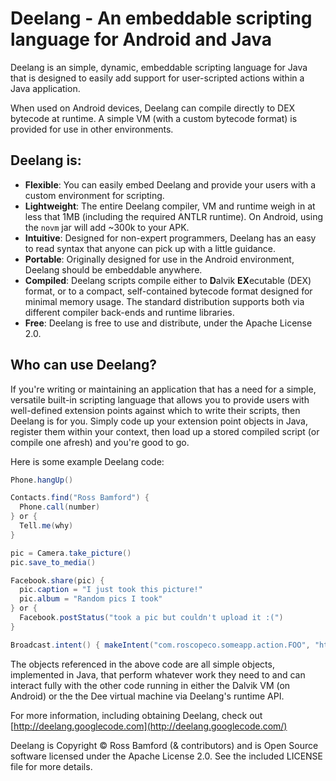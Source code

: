 Deelang - An embeddable scripting language for Android and Java
===============================================================

Deelang is an simple, dynamic, embeddable scripting language for Java that is designed to easily add support for user-scripted actions within a Java application.

When used on Android devices, Deelang can compile directly to DEX bytecode at runtime. A simple VM (with a custom bytecode format) is provided for use in other environments.

Deelang is:
-----------

* **Flexible**: You can easily embed Deelang and provide your users with a custom environment for scripting.
* **Lightweight**: The entire Deelang compiler, VM and runtime weigh in at less that 1MB (including the required ANTLR runtime). On Android, using the `novm` jar will add ~300k to your APK.
* **Intuitive**: Designed for non-expert programmers, Deelang has an easy to read syntax that anyone can pick up with a little guidance.
* **Portable**: Originally designed for use in the Android environment, Deelang should be embeddable anywhere.
* **Compiled**: Deelang scripts compile either to **D**alvik **EX**ecutable (DEX) format, or to a compact, self-contained bytecode format designed for minimal memory usage. The standard distribution supports both via different compiler back-ends and runtime libraries.
* **Free**: Deelang is free to use and distribute, under the Apache License 2.0.

Who can use Deelang?
--------------------

If you're writing or maintaining an application that has a need for a simple, versatile built-in scripting language that allows you to provide users with well-defined extension points against which to write their scripts, then Deelang is for you. Simply code up your extension point objects in Java, register them within your context, then load up a stored compiled script (or compile one afresh) and you're good to go.

Here is some example Deelang code:

```java
Phone.hangUp()

Contacts.find("Ross Bamford") {
  Phone.call(number)
} or {
  Tell.me(why)
}

pic = Camera.take_picture()
pic.save_to_media()

Facebook.share(pic) {
  pic.caption = "I just took this picture!"
  pic.album = "Random pics I took"
} or {
  Facebook.postStatus("took a pic but couldn't upload it :(")
}

Broadcast.intent() { makeIntent("com.roscopeco.someapp.action.FOO", "http://www.google.com/") }
```

The objects referenced in the above code are all simple objects, implemented in Java, that perform whatever work they need to and can interact fully with the other code running in either the Dalvik VM (on Android) or the the Dee virtual machine via Deelang's runtime API.

For more information, including obtaining Deelang, check out [http://deelang.googlecode.com](http://deelang.googlecode.com/)

Deelang is Copyright &copy; Ross Bamford (& contributors) and is Open Source software licensed under the Apache License 2.0. See the included LICENSE file for more details.

